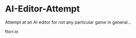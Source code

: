 # AI-Editor-Attempt
Attempt at an AI editor for not any particular game in general...






















florr.io
